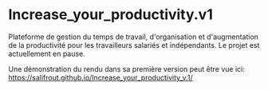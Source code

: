 # Increase_your_productivity.v1
 
Plateforme de gestion du temps de travail, d'organisation et d'augmentation de la productivité pour les travailleurs salariés et indépendants. Le projet est actuellement en pause.

Une démonstration du rendu dans sa première version peut être vue ici:
https://salifrout.github.io/Increase_your_productivity_v.1/
